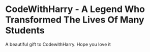 # CodeWithHarry - A Legend Who Transformed The Lives Of Many Students
A beautiful gift to CodewithHarry. Hope you love it

